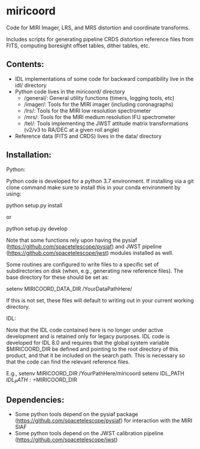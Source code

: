 # miricoord
Code for MIRI Imager, LRS, and MRS distortion and coordinate transforms.

Includes scripts for generating pipeline CRDS distortion reference files from FITS, computing boresight offset tables, dither tables, etc.

## Contents:
- IDL implementations of some code for backward compatibility live in the idl/ directory
- Python code lives in the miricoord/ directory
  - /general/: General utility functions (timers, logging tools, etc)
  - /imager/: Tools for the MIRI imager (including coronagraphs)
  - /lrs/: Tools for the MIRI low resolution spectrometer
  - /mrs/: Tools for the MIRI medium resolution IFU spectrometer
  - /tel/: Tools implementing the JWST attitude matrix transformations (v2/v3 to RA/DEC at a given roll angle)
- Reference data (FITS and CRDS) lives in the data/ directory

## Installation:

Python:

Python code is developed for a python 3.7 environment.  If installing via a git clone command make sure to install this in your conda environment by using:

python setup.py install

or

python setup.py develop

Note that some functions rely upon having the pysiaf (https://github.com/spacetelescope/pysiaf) and JWST pipeline (https://github.com/spacetelescope/jwst) modules installed as well.

Some routines are configured to write files to a specific set of subdirectories on disk (when, e.g., generating new reference files).  The base directory for these should be set as:

setenv MIRICOORD_DATA_DIR /YourDataPathHere/

If this is not set, these files will default to writing out in your current working directory.

IDL:

Note that the IDL code contained here is no longer under active development and is retained only for legacy purposes.  IDL code is developed for IDL 8.0 and requires that the global system variable 
$MIRICOORD_DIR
be defined and pointing to the root directory of this product, and that it be included on the search path.  This is necessary so that the code can find the relevant reference files.

E.g.,
 setenv MIRICOORD_DIR /YourPathHere/miricoord
 setenv IDL_PATH ${IDL_PATH}:+$MIRICOORD_DIR

## Dependencies:

 * Some python tools depend on the pysiaf package (https://github.com/spacetelescope/pysiaf) for interaction with the MIRI SIAF
 * Some python tools depend on the JWST calibration pipeline (https://github.com/spacetelescope/jwst)
